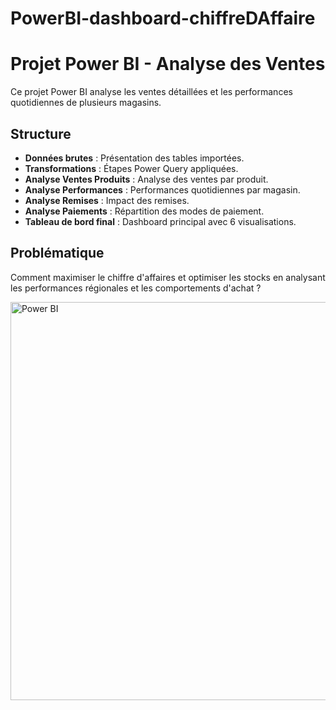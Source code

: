 # PowerBI-dashboard-chiffreDAffaire

# Projet Power BI - Analyse des Ventes

Ce projet Power BI analyse les ventes détaillées et les performances quotidiennes de plusieurs magasins.

## Structure
- **Données brutes** : Présentation des tables importées.
- **Transformations** : Étapes Power Query appliquées.
- **Analyse Ventes Produits** : Analyse des ventes par produit.
- **Analyse Performances** : Performances quotidiennes par magasin.
- **Analyse Remises** : Impact des remises.
- **Analyse Paiements** : Répartition des modes de paiement.
- **Tableau de bord final** : Dashboard principal avec 6 visualisations.

## Problématique
Comment maximiser le chiffre d'affaires et optimiser les stocks en analysant les performances régionales et les comportements d'achat ?


<img width="637" alt="Power BI" src="https://github.com/user-attachments/assets/9048c396-d59e-4197-89b2-a6a6ad102aea" />

